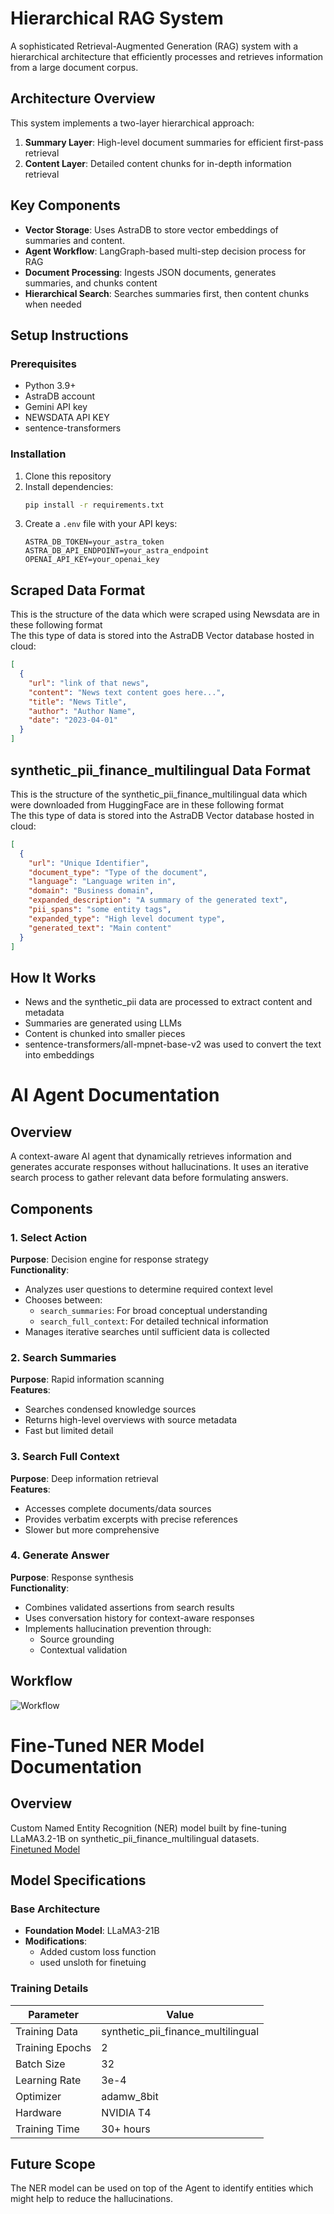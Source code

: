 # Hierarchical RAG System

A sophisticated Retrieval-Augmented Generation (RAG) system with a hierarchical architecture that efficiently processes and retrieves information from a large document corpus.

## Architecture Overview

This system implements a two-layer hierarchical approach:

1. **Summary Layer**: High-level document summaries for efficient first-pass retrieval
2. **Content Layer**: Detailed content chunks for in-depth information retrieval

## Key Components

- **Vector Storage**: Uses AstraDB to store vector embeddings of summaries and content.
- **Agent Workflow**: LangGraph-based multi-step decision process for RAG
- **Document Processing**: Ingests JSON documents, generates summaries, and chunks content
- **Hierarchical Search**: Searches summaries first, then content chunks when needed

## Setup Instructions

### Prerequisites

- Python 3.9+
- AstraDB account
- Gemini API key
- NEWSDATA API KEY
- sentence-transformers

### Installation

1. Clone this repository
2. Install dependencies:
   ```bash
   pip install -r requirements.txt
   ```
3. Create a `.env` file with your API keys:
   ```
   ASTRA_DB_TOKEN=your_astra_token
   ASTRA_DB_API_ENDPOINT=your_astra_endpoint
   OPENAI_API_KEY=your_openai_key
   ```

<!--## Usage-->

<!--### Data Ingestion-->

<!--```bash-->
<!--python main.py ingest /path/to/data.json-->
<!--```-->

<!--### Asking Questions-->

<!--```bash-->
<!--python main.py ask "What is the main topic discussed in the documents?"-->
<!--```-->

<!--### Interactive Mode-->

<!--```bash-->
<!--python main.py interactive-->
<!--```-->

## Scraped Data Format

This is the structure of the data which were scraped using Newsdata are in these following format\
The this type of data is stored into the AstraDB Vector database hosted in cloud:

```json
[
  {
    "url": "link of that news",
    "content": "News text content goes here...",
    "title": "News Title",
    "author": "Author Name",
    "date": "2023-04-01"
  }
]
```

## synthetic_pii_finance_multilingual Data Format

This is the structure of the synthetic_pii_finance_multilingual data which were downloaded from HuggingFace are in these following format\
The this type of data is stored into the AstraDB Vector database hosted in cloud:

```json
[
  {
    "url": "Unique Identifier",
    "document_type": "Type of the document",
    "language": "Language writen in",
    "domain": "Business domain",
    "expanded_description": "A summary of the generated text",
    "pii_spans": "some entity tags",
    "expanded_type": "High level document type",
    "generated_text": "Main content"
  }
]
```

## How It Works

- News and the synthetic_pii data are processed to extract content and metadata
- Summaries are generated using LLMs
- Content is chunked into smaller pieces
- sentence-transformers/all-mpnet-base-v2 was used to convert the text into embeddings

# AI Agent Documentation

## Overview

A context-aware AI agent that dynamically retrieves information and generates accurate responses without hallucinations. It uses an iterative search process to gather relevant data before formulating answers.

## Components

### 1. Select Action

**Purpose**: Decision engine for response strategy  
**Functionality**:

- Analyzes user questions to determine required context level
- Chooses between:
  - `search_summaries`: For broad conceptual understanding
  - `search_full_context`: For detailed technical information
- Manages iterative searches until sufficient data is collected

### 2. Search Summaries

**Purpose**: Rapid information scanning  
**Features**:

- Searches condensed knowledge sources
- Returns high-level overviews with source metadata
- Fast but limited detail

### 3. Search Full Context

**Purpose**: Deep information retrieval  
**Features**:

- Accesses complete documents/data sources
- Provides verbatim excerpts with precise references
- Slower but more comprehensive

### 4. Generate Answer

**Purpose**: Response synthesis  
**Functionality**:

- Combines validated assertions from search results
- Uses conversation history for context-aware responses
- Implements hallucination prevention through:
  - Source grounding
  - Contextual validation

## Workflow

![Workflow](./diagram.png)

# Fine-Tuned NER Model Documentation

## Overview

Custom Named Entity Recognition (NER) model built by fine-tuning LLaMA3.2-1B on synthetic_pii_finance_multilingual datasets. \
[Finetuned Model](https://huggingface.co/Arpx22/llama-3.2-1B-Finetuned-ner-finance/tree/main)

## Model Specifications

### Base Architecture

- **Foundation Model**: LLaMA3-21B
- **Modifications**:
  - Added custom loss function
  - used unsloth for finetuing

### Training Details

| Parameter       | Value                              |
| --------------- | ---------------------------------- |
| Training Data   | synthetic_pii_finance_multilingual |
| Training Epochs | 2                                  |
| Batch Size      | 32                                 |
| Learning Rate   | 3e-4                               |
| Optimizer       | adamw_8bit                         |
| Hardware        | NVIDIA T4                          |
| Training Time   | 30+ hours                          |

## Future Scope

The NER model can be used on top of the Agent to identify entities which might help to reduce the hallucinations.

